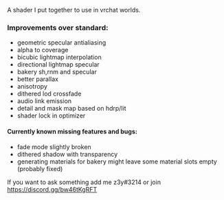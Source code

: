 A shader I put together to use in vrchat worlds.

### Improvements over standard:

- geometric specular antialiasing
- alpha to coverage
- bicubic lightmap interpolation
- directional lightmap specular
- bakery sh,rnm and specular
- better parallax
- anisotropy
- dithered lod crossfade
- audio link emission
- detail and mask map based on hdrp/lit
- shader lock in optimizer

#### Currently known missing features and bugs:
- fade mode slightly broken
- dithered shadow with transparency
- generating materials for bakery might leave some material slots empty (probably fixed)

If you want to ask something add me z3y#3214 or join https://discord.gg/bw46tKgRFT
